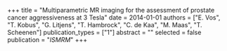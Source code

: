 +++
title = "Multiparametric MR imaging for the assessment of prostate cancer aggressiveness at 3 Tesla"
date = 2014-01-01
authors = ["E. Vos", "T. Kobus", "G. Litjens", "T. Hambrock", "C. de Kaa", "M. Maas", "T. Scheenen"]
publication_types = ["1"]
abstract = ""
selected = false
publication = "*ISMRM*"
+++

